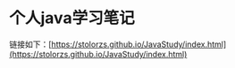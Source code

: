 # 个人java学习笔记
链接如下：[https://stolorzs.github.io/JavaStudy/index.html](https://stolorzs.github.io/JavaStudy/index.html)
